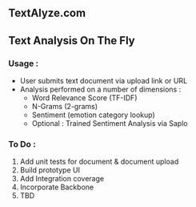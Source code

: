 ## TextAlyze.com
## Text Analysis On The Fly

### Usage :

* User submits text document via upload link or URL
* Analysis performed on a number of dimensions :
  * Word Relevance Score (TF-IDF)
  * N-Grams (2-grams)
  * Sentiment (emotion category lookup)
  * Optional : Trained Sentiment Analysis via Saplo

### To Do :

1. Add unit tests for document & document upload
2. Build prototype UI
3. Add Integration coverage
4. Incorporate Backbone
5. TBD
